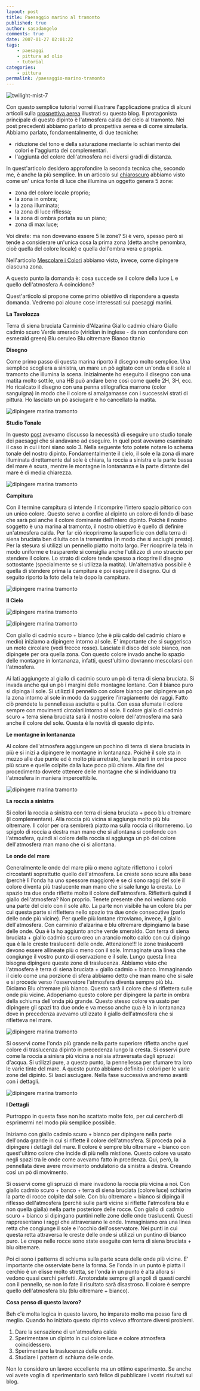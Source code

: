 ```yaml
---
layout: post
title: Paesaggio marino al tramonto
published: true
author: sasadangelo
comments: true
date: 2007-01-27 02:01:22
tags:
    - paesaggi
    - pittura ad olio
    - tutorial
categories:
    - pittura
permalink: /paesaggio-marino-tramonto
---
```


![twilight-mist-7](https://www.disegnoepittura.it/wp-content/uploads/twilight-mist-7.jpg "twilight-mist-7")

Con questo semplice tutorial vorrei illustrare l'applicazione pratica di alcuni articoli sulla [prospettiva aerea](https://www.disegnoepittura.it/prospettiva-aerea-esempio-applicazione/) illustrati su questo blog. Il protagonista principale di questo dipinto è l'atmosfera calda del cielo al tramonto. Nei post precedenti abbiamo parlato di prospettiva aerea e di come simularla. Abbiamo parlato, fondamentalmente, di due tecniche:

- riduzione del tono e della saturazione mediante lo schiarimento dei colori e l'aggiunta dei complementari.
- l'aggiunta del colore dell'atmosfera nei diversi gradi di distanza.

In quest'articolo desidero approfondire la seconda tecnica che, secondo me, è anche la più semplice. In un articolo sul [chiaroscuro](https://www.disegnoepittura.it/chiaroscuro/) abbiamo visto come un' unica fonte di luce che illumina un oggetto genera 5 zone:

- zona del colore locale proprio;
- la zona in ombra;
- la zona illuminata;
- la zona di luce riflessa;
- la zona di ombra portata su un piano;
- zona di max luce;

Voi direte: ma non dovevano essere 5 le zone? Si è vero, spesso però si tende a considerare un'unica cosa la prima zona (detta anche penombra, cioè quella del colore locale) e quella dell'ombra vera e propria.

Nell'articolo [Mescolare i Colori](https://www.disegnoepittura.it/mescolare-colori/) abbiamo visto, invece, come dipingere ciascuna zona.

A questo punto la domanda è: cosa succede se il colore della luce L e quello dell'atmosfera A coincidono?

Quest'articolo si propone come primo obiettivo di rispondere a questa domanda. Vedremo poi alcune cose interessati sui paesaggi marini.

**La Tavolozza**

Terra di siena bruciata Carminio d'Alzarina Giallo cadmio chiaro Giallo cadmio scuro Verde smerado (viridian in inglese - da non confondere con esmerald green) Blu ceruleo Blu oltremare Bianco titanio

**Disegno**

Come primo passo di questa marina riporto il disegno molto semplice. Una semplice scogliera a sinistra, un mare un pò agitato con un'onda e il sole al tramonto che illumina la scena. Inizialmente ho eseguito il disegno con una matita molto sottile, una HB può andare bene così come quelle 2H, 3H, ecc. Ho ricalcato il disegno con una penna stilografica marrone (color sanguigna) in modo che il colore si amalgamasse con i successivi strati di pittura. Ho lasciato un pò asciugare e ho cancellato la matita.

![dipingere marina tramonto](https://www.disegnoepittura.it/wp-content/uploads/tramonto-1.jpg "dipingere marina tramonto")

**Studio Tonale**

In questo [post](https://www.disegnoepittura.it/schema-valori/) avevamo discusso la necessità di eseguire uno studio tonale dei paesaggi che si andavano ad eseguire. In quel post avevamo esaminato il caso in cui i toni siano solo 3. Nella seguente foto potete notare lo schema tonale del nostro dipinto. Fondamentalmente il cielo, il sole e la zona di mare illuminata direttamente dal sole è chiara, la roccia a sinistra e la parte bassa del mare è scura, mentre le montagne in lontananza e la parte distante del mare è di media chiarezza.

![dipingere marina tramonto](https://www.disegnoepittura.it/wp-content/uploads/twilight-mist-2.jpg "dipingere marina tramonto")

**Campitura**

Con il termine campitura si intende il ricomprire l'intero spazio pittorico con un unico colore. Questo serve a confire al dipinto un colore di fondo di base che sarà poi anche il colore dominante dell'intero dipinto. Poichè il nostro soggetto è una marina al tramonto, il nostro obiettivo è quello di definire un'atmosfera calda. Per far ciò ricopriremo la superficie con della terra di siena bruciata ben diluita con la trementina (in modo che si asciughi presto). Per la stesura si utilizzi un pennello piatto molto largo. Per ricoprire la tela in modo uniforme e trasparente si consiglia anche l'utilizzo di uno straccio per stendere il colore. Lo strato di colore tende spesso a ricoprire il disegno sottostante (specialmente se si utilizza la matita). Un'alternativa possibile è quella di stendere prima la campitura e poi eseguire il disegno. Qui di seguito riporto la foto della tela dopo la campitura.

![dipingere marina tramonto](https://www.disegnoepittura.it/wp-content/uploads/twilight-mist-3.jpg "dipingere marina tramonto")

**Il Cielo**

![dipingere marina tramonto](https://www.disegnoepittura.it/wp-content/uploads/twilight-mist-4.jpg "dipingere marina tramonto")

![dipingere marina tramonto](https://www.disegnoepittura.it/wp-content/uploads/twilight-mist-5-1.jpg "dipingere marina tramonto")

Con giallo di cadmio scuro + bianco (che è più caldo del cadmio chiaro e medio) iniziamo a dipingere intorno al sole. E' importante che si suggerisca un moto circolare (vedi frecce rosse). Lasciate il disco del sole bianco, non dipingete per ora quella zona. Con questo colore invado anche lo spazio delle montagne in lontananza, infatti, quest'ultimo dovranno mescolarsi con l'atmosfera.

Ai lati aggiungete al giallo di cadmio scuro un pò di terra di siena bruciata. Si invada anche qui un pò i margini delle montagne lontane. Con il bianco puro si dipinga il sole. Si utilizzi il pennello con colore bianco per dipingere un pò la zona intorno al sole in modo da suggerire l'irragiamento dei raggi. Fatto ciò prendete la pennellessa asciutta e pulita. Con essa sfumate il colore sempre con movimenti circolari intorno al sole. Il colore giallo di cadmio scuro + terra siena bruciata sarà il nostro colore dell'atmosfera ma sarà anche il colore del sole. Questa è la novità di questo dipinto.

**Le montagne in lontananza**

Al colore dell'atmosfera aggiungere un pochino di terra di siena bruciata in più e si inizi a dipingere le montagne in lontananza. Poichè il sole sta in mezzo alle due punte ed è molto più arretrato, fare le parti in ombra poco più scure e quelle colpite dalla luce poco più chiare. Alla fine del procedimento dovrete ottenere delle montagne che si individuano tra l'atmosfera in maniera impercettibile.

![dipingere marina tramonto](https://www.disegnoepittura.it/wp-content/uploads/twilight-mist-5.jpg "dipingere marina tramonto")

**La roccia a sinistra**

Si colori la roccia a sinistra con terra di siena bruciata + poco blu oltremare (il complementare). Alla roccia più vicina si aggiunga molto più blu oltremare. Il color per ora sembrerà piatto ma sulla roccia ci ritorneremo. Lo spigolo di roccia a destra man mano che si allontana si confonde con l'atmosfera, quindi al colore della roccia si aggiunga un pò del colore dell'atmosfera man mano che ci si allontana.

**Le onde del mare**

Generalmente le onde del mare più o meno agitate riflettono i colori circostanti soprattutto quello dell'atmosfera. Le creste sono scure alla base (perchè lì l'onda ha uno spessore maggiore) e se ci sono raggi del sole il colore diventa più traslucente man mano che si sale lungo la cresta. Lo spazio tra due onde riflette molto il colore dell'atmosfera. Rifletterà quindi il giallo dell'atmosfera? Non proprio. Tenete presente che noi vediamo solo una parte del cielo con il sole alto. La parte non visibile ha un colore blu per cui questa parte si riflettera nello spazio tra due onde consecutive (parlo delle onde più vicine). Per quelle più lontane ritroviamo, invece, il giallo dell'atmosfera. Con carminio d'alzarina e blu oltremare dipingiamo la base delle onde. Qua è la ho aggiunto anche verde smeraldo. Con terra di siena bruciata + giallo cadmio scuro creo un arancio molto caldo con cui dipingo qua è la le creste traslucenti delle onde. Attenzione!!! le zone traslucenti devono essere allineate più o meno con il sole. Immaginate una linea che congiunge il vostro punto di oservazione e il sole. Lungo questa linea bisogna dipingere queste zone di traslucenza. Abbiamo visto che l'atmosfera è terra di siena bruciata + giallo cadmio + bianco. Immaginando il cielo come una porzione di sfera abbiamo detto che man mano che si sale e si procede verso l'osservatore l'atmosfera diventa sempre più blu. Diciamo Blu oltremare più bianco. Questo sarà il colore che si riflettera sulle onde più vicine. Adoperiamo questo colore per dipingere la parte in ombra della schiuma dell'onda più grande. Questo stesso colore va usato per dipingere gli spazi tra due onde e va messo anche qua è la in lontananza dove in precedenza avevamo utilizzato il giallo dell'atmosfera che si rifletteva nel mare.

![dipingere marina tramonto](https://www.disegnoepittura.it/wp-content/uploads/twilight-mist-6.jpg "dipingere marina tramonto")

Si osservi come l'onda più grande nella parte superiore rifletta anche quel colore di traslucenza dipinto in precedenza lungo la cresta. Si osservi pure come la roccia a sinisra più vicina a noi sia attraversata dagli spruzzi d'acqua. Si utilizzi pure, a questo punto, la pennellessa per sfumare tra loro le varie tinte del mare. A questo punto abbiamo definito i colori per le varie zone del dipinto. Si lasci asciugare. Nella fase successiva andremo avanti con i dettagli.

![dipingere marina tramonto](https://www.disegnoepittura.it/wp-content/uploads/twilight-mist-7.jpg "dipingere marina tramonto")

**I Dettagli**

Purtroppo in questa fase non ho scattato molte foto, per cui cercherò di esprimermi nel modo più semplice possibile.

Iniziamo con giallo cadmio scuro + bianco per dipingere nella parte dell'onda grande in cui si riflette il colore dell'atmosfera. Si proceda poi a dipingere i dettagli del mare. Il colore è sempre blu oltremare + bianco con quest'ultimo colore che incide di più nella mistione. Questo colore va usato negli spazi tra le onde come avevamo fatto in prcedenza. Qui, però, la pennellata deve avere movimento ondulatorio da sinistra a destra. Creando così un pò di movimento.

Si osservi come gli spruzzi di mare invadono la roccia più vicina a noi. Con giallo cadmio scuro + banco + terra di siena bruciata (colore luce) schiarire la parte di rocce colpite dal sole. Con blu oltremare + bianco si dipinga il riflesso dell'atmosfera (perchè sulle parti vicine si riflette l'atmosfera blu e non quella gialla) nella parte posteriore delle rocce. Con giallo di cadmio scuro + bianco si dipingano puntini nelle zone delle onde traslucenti. Questi rappresentano i raggi che attraversano le onde. Immaginiamo ora una linea retta che congiunge il sole e l'occhio dell'osservatore. Nei punti in cui questa retta attraversa le creste delle onde si utilizzi un puntino di bianco puro. Le crepe nelle rocce sono state eseguite con terra di siena bruciata + blu oltremare.

Poi ci sono i patterns di schiuma sulla parte scura delle onde più vicine. E' importante che osserviate bene la forma. Se l'onda in un punto è piatta il cerchio è un elisse molto stretta, se l'onda in un punto è alta allora si vedono quasi cerchi perfetti. Arrotondate sempre gli angoli di questi cerchi con il pennello, se non lo fate il risultato sarà disastroso. Il colore è sempre quello dell'atmosfera blu (blu oltremare + bianco).

**Cosa penso di questo lavoro?**

Beh c'è molta logica in questo lavoro, ho imparato molto ma posso fare di meglio. Quando ho iniziato questo dipinto volevo affrontare diversi problemi.

1. Dare la sensazione di un'atmosfera calda
2. Sperimentare un dipinto in cui colore luce e colore atmosfera coincidessero.
3. Sperimentare la traslucenza delle onde.
4. Studiare i pattern di schiuma delle onde.

Non lo considero un lavoro eccellente ma un ottimo esperimento. Se anche voi avete voglia di sperimentarlo sarò felice di pubblicare i vostri risultati sul blog.
